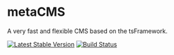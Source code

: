metaCMS
=========

A very fast and flexible CMS based on the tsFramework.

[![Latest Stable Version](https://poser.pugx.org/metanetag/meta-cms/v/stable.svg)](https://packagist.org/packages/metanetag/meta-cms)
[![Build Status](https://travis-ci.org/METANETAG/meta-cms.svg?branch=master)](https://travis-ci.org/METANETAG/meta-cms)